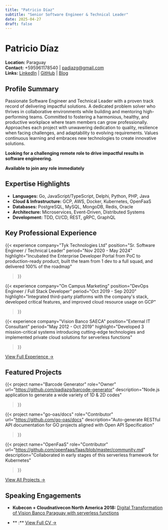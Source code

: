 ```yaml
---
title: "Patricio Díaz"
subtitle: "Senior Software Engineer & Technical Leader"
date: 2025-04-27
draft: false
---
```


# Patricio Díaz

**Location:** Paraguay  
**Contact:** +595961178540 | [padiazg@gmail.com](mailto:padiazg@gmail.com)  
**Links:** [LinkedIn](https://www.linkedin.com/in/patricio-diaz-g/) | [GitHub](https://github.com/padiazg) | [Blog](https://padiazg.github.io)

## Profile Summary

Passionate Software Engineer and Technical Leader with a proven track record of delivering impactful solutions. A dedicated problem solver who thrives in collaborative environments while building and mentoring high-performing teams. Committed to fostering a harmonious, healthy, and productive workplace where team members can grow professionally. Approaches each project with unwavering dedication to quality, resilience when facing challenges, and adaptability to evolving requirements. Values continuous learning and embraces new technologies to create innovative solutions.

**Looking for a challenging remote role to drive impactful results in software engineering.**

**Available to join any role immediately**

## Expertise Highlights

- **Languages:** Go, JavaScript/TypeScript, Delphi, Python, PHP, Java
- **Cloud & Infrastructure:** GCP, AWS, Docker, Kubernetes, OpenFaaS
- **Databases:** PostgreSQL, MySQL, MongoDB, Redis, Oracle
- **Architecture:** Microservices, Event-Driven, Distributed Systems
- **Development:** TDD, CI/CD, REST, gRPC, GraphQL

## Key Professional Experience

{{< experience 
    company="Tyk Technologies Ltd"
    position="Sr. Software Engineer / Technical Leader"
    period="Nov 2020 - May 2024"
    highlight="Incubated the Enterprise Developer Portal from PoC to production-ready product, built the team from 1 dev to a full squad, and delivered 100% of the roadmap"
>}}

{{< experience 
    company="On Campus Marketing"
    position="DevOps Engineer / Full Stack Developer"
    period="Oct 2019 - Sep 2020"
    highlight="Integrated third-party platforms with the company's stack, developed critical features, and improved cloud resource usage on GCP"
>}}

{{< experience 
    company="Vision Banco SAECA"
    position="External IT Consultant"
    period="May 2012 - Oct 2019"
    highlight="Developed 3 mission-critical systems introducing cutting-edge technologies and implemented private cloud solutions for serverless functions"
>}}

[View Full Experience →](experience)

## Featured Projects

{{< project 
    name="Barcode Generator"
    role="Owner"
    url="https://github.com/padiazg/barcode-generator"
    description="Node.js application to generate a wide variety of 1D & 2D codes"
>}}

{{< project 
    name="go-oas/docs"
    role="Contributor"
    url="https://github.com/go-oas/docs"
    description="Auto-generate RESTful API documentation for GO projects aligned with Open API Specification"
>}}

{{< project 
    name="OpenFaaS"
    role="Contributor"
    url="https://github.com/openfaas/faas/blob/master/community.md"
    description="Collaborated in early stages of this serverless framework for Kubernetes"
>}}

[View All Projects →](projects)

## Speaking Engagements

- **Kubecon + Cloudnativecon North America 2018:** [Digital Transformation of Vision Banco Paraguay with serverless functions](https://www.youtube.com/watch?v=mPjI34qj5vU)

- ** :**
[View Full CV →](full-cv)
